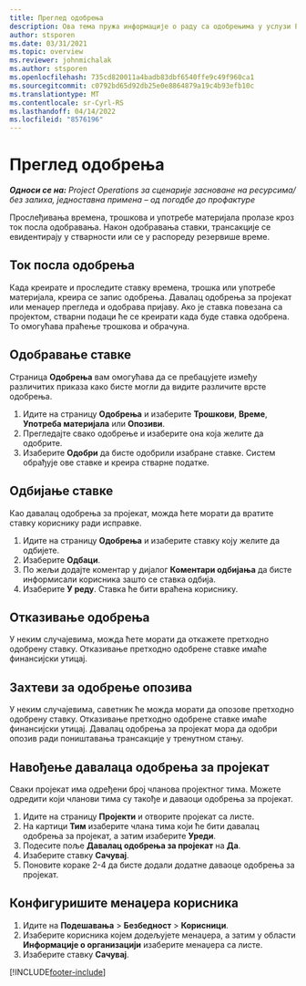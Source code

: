 ```yaml
---
title: Преглед одобрења
description: Ова тема пружа информације о раду са одобрењима у услузи Project Operations.
author: stsporen
ms.date: 03/31/2021
ms.topic: overview
ms.reviewer: johnmichalak
ms.author: stsporen
ms.openlocfilehash: 735cd820011a4badb83dbf6540ffe9c49f960ca1
ms.sourcegitcommit: c0792bd65d92db25e0e8864879a19c4b93efb10c
ms.translationtype: MT
ms.contentlocale: sr-Cyrl-RS
ms.lasthandoff: 04/14/2022
ms.locfileid: "8576196"
---
```

# <a name="approvals-overview"></a>Преглед одобрења

_**Односи се на:** Project Operations за сценарије засноване на ресурсима/без залиха, једноставна примена – од погодбе до профактуре_

Прослеђивања времена, трошкова и употребе материјала пролазе кроз ток посла одобравања. Након одобравања ставки, трансакције се евидентирају у стварности или се у распореду резервише време.

## <a name="approvals-workflow"></a>Ток посла одобрења
Када креирате и проследите ставку времена, трошка или употребе материјала, креира се запис одобрења. Давалац одобрења за пројекат или менаџер прегледа и одобрава пријаву. Ако је ставка повезана са пројектом, стварни подаци ће се креирати када буде ставка одобрена. То омогућава праћење трошкова и обрачуна.

## <a name="approve-an-entry"></a>Одобравање ставке
Страница **Одобрења** вам омогућава да се пребацујете између различитих приказа како бисте могли да видите различите врсте одобрења.
  
1. Идите на страницу **Одобрења** и изаберите **Трошкови**, **Време**, **Употреба материјала** или **Опозиви**.
2. Прегледајте свако одобрење и изаберите она која желите да одобрите.
3. Изаберите **Одобри** да бисте одобрили изабране ставке.
Систем обрађује ове ставке и креира стварне податке.

## <a name="reject-an-entry"></a>Одбијање ставке
Као давалац одобрења за пројекат, можда ћете морати да вратите ставку кориснику ради исправке.
  
1. Идите на страницу **Одобрења** и изаберите ставку коју желите да одбијете. 
2. Изаберите **Одбаци**.
3. По жељи додајте коментар у дијалог **Коментари одбијања** да бисте информисали корисника зашто се ставка одбија.
4. Изаберите **У реду**. Ставка ће бити враћена кориснику.
  
## <a name="cancel-approval"></a>Отказивање одобрења
У неким случајевима, можда ћете морати да откажете претходно одобрену ставку. Отказивање претходно одобрене ставке имаће финансијски утицај. 

## <a name="approving-recall-requests"></a>Захтеви за одобрење опозива
У неким случајевима, саветник ће можда морати да опозове претходно одобрену ставку. Отказивање претходно одобрене ставке имаће финансијски утицај. Давалац одобрења за пројекат мора да одобри опозив ради поништавања трансакције у тренутном стању.

## <a name="specify-project-approvers"></a>Навођење давалаца одобрења за пројекат
Сваки пројекат има одређени број чланова пројектног тима. Можете одредити који чланови тима су такође и даваоци одобрења за пројекат.

1. Идите на страницу **Пројекти** и отворите пројекат са листе.
2. На картици **Тим** изаберите члана тима који ће бити давалац одобрења за пројекат, а затим изаберите **Уреди**.
3. Подесите поље **Давалац одобрења за пројекат** на **Да**.
4. Изаберите ставку **Сачувај**.
5. Поновите кораке 2-4 да бисте додали додатне даваоце одобрења за пројекат.

## <a name="configure-the-users-manager"></a>Конфигуришите менаџера корисника

1. Идите на **Подешавања** > **Безбедност** > **Корисници**.
2. Изаберите корисника којем додељујете менаџера, а затим у области **Информације о организацији** изаберите менаџера са листе. 
3. Изаберите ставку **Сачувај**.




[!INCLUDE[footer-include](../includes/footer-banner.md)]
